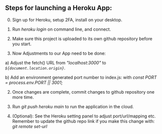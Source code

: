 ## Steps for launching a Heroku App:

000) Sign up for Heroku, setup 2FA, install on your desktop.

00) Run *heroku login* on command line, and connect.

0) Make sure this project is uploaded to its own github repository before you start.

1) Now Adjustments to our App need to be done:

  a) Adjust the fetch() URL from *"localhost:3000"* to *`${document.location.origin}`*.

  b) Add an environment generated port number to index.js: with *const PORT = process.env.PORT || 3001;*


2) Once changes are complete, commit changes to github repository one more time.

3) Run *git push heroku main* to run the application in the cloud.

4) (Optional): See the Heroku setting panel to adjust port/url/mapping etc. Remember to update the
github repo link if you make this change with:  *git remote set-url <new heroku url>*
 
